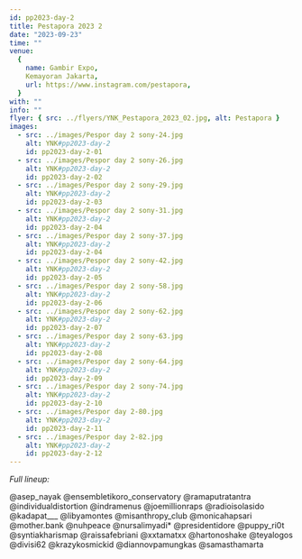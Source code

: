 ```yaml
---
id: pp2023-day-2
title: Pestapora 2023 2
date: "2023-09-23"
time: ""
venue:
  {
    name: Gambir Expo,
    Kemayoran Jakarta,
    url: https://www.instagram.com/pestapora,
  }
with: ""
info: ""
flyer: { src: ../flyers/YNK_Pestapora_2023_02.jpg, alt: Pestapora }
images:
  - src: ../images/Pespor day 2 sony-24.jpg
    alt: YNK#pp2023-day-2
    id: pp2023-day-2-01
  - src: ../images/Pespor day 2 sony-26.jpg
    alt: YNK#pp2023-day-2
    id: pp2023-day-2-02
  - src: ../images/Pespor day 2 sony-29.jpg
    alt: YNK#pp2023-day-2
    id: pp2023-day-2-03
  - src: ../images/Pespor day 2 sony-31.jpg
    alt: YNK#pp2023-day-2
    id: pp2023-day-2-04
  - src: ../images/Pespor day 2 sony-37.jpg
    alt: YNK#pp2023-day-2
    id: pp2023-day-2-04
  - src: ../images/Pespor day 2 sony-42.jpg
    alt: YNK#pp2023-day-2
    id: pp2023-day-2-05
  - src: ../images/Pespor day 2 sony-58.jpg
    alt: YNK#pp2023-day-2
    id: pp2023-day-2-06
  - src: ../images/Pespor day 2 sony-62.jpg
    alt: YNK#pp2023-day-2
    id: pp2023-day-2-07
  - src: ../images/Pespor day 2 sony-63.jpg
    alt: YNK#pp2023-day-2
    id: pp2023-day-2-08
  - src: ../images/Pespor day 2 sony-64.jpg
    alt: YNK#pp2023-day-2
    id: pp2023-day-2-09
  - src: ../images/Pespor day 2 sony-74.jpg
    alt: YNK#pp2023-day-2
    id: pp2023-day-2-10
  - src: ../images/Pespor day 2-80.jpg
    alt: YNK#pp2023-day-2
    id: pp2023-day-2-11
  - src: ../images/Pespor day 2-82.jpg
    alt: YNK#pp2023-day-2
    id: pp2023-day-2-12
---
```


_Full lineup:_

@asep_nayak
@ensembletikoro_conservatory @ramaputratantra
@individualdistortion
@indramenus @joemillionraps
@radioisolasido
@kadapat\_\_\_
@libyamontes
@misanthropy_club
@monicahapsari
@mother.bank
@nuhpeace
@nursalimyadi\*
@presidentidore
@puppy_ri0t
@syntiakharismap
@raissafebriani
@xxtamatxx
@hartonoshake
@teyalogos
@divisi62 @krazykosmickid
@diannovpamungkas
@samasthamarta
